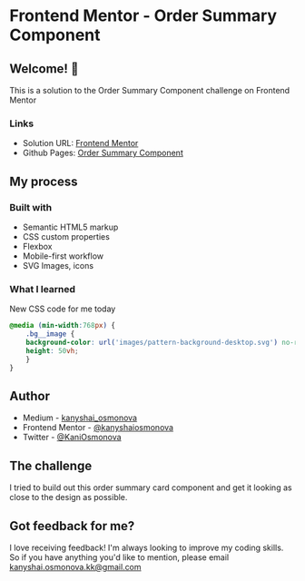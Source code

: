 # Frontend Mentor - Order Summary Component

## Welcome! 👋
This is a solution to the Order Summary Component challenge on Frontend Mentor

### Links

- Solution URL: [Frontend Mentor](https://www.frontendmentor.io/challenges/order-summary-component-QlPmajDUj/hub/order-summary-component-3A9gxyRCS)
- Github Pages: [Order Summary Component ](https://kanyshaiosmonova.github.io/Frontend-Mentor-Challenges/order-summary-component/index.html)


## My process

### Built with

- Semantic HTML5 markup
- CSS custom properties
- Flexbox
- Mobile-first workflow
- SVG Images, icons

### What I learned

New CSS code for me today

```css
@media (min-width:768px) {
    .bg__image {
    background-color: url('images/pattern-background-desktop.svg') no-repeat center/cover;
    height: 50vh;
    }
}
```

## Author

- Medium - [kanyshai_osmonova](https://medium.com/@kanyshai_osmonova)
- Frontend Mentor - [@kanyshaiosmonova](https://www.frontendmentor.io/profile/kanyshaiosmonova)
- Twitter - [@KaniOsmonova](https://twitter.com/Kaniosmonova)


## The challenge

I tried to build out this order summary card component and get it looking as close to the design as possible.

## Got feedback for me?

I love receiving feedback! I'm always looking to improve my coding skills. So if you have anything you'd like to mention, please email kanyshai.osmonova.kk@gmail.com
